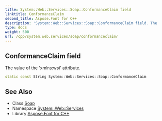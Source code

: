 ```yaml
---
title: System::Web::Services::Soap::ConformanceClaim field
linktitle: ConformanceClaim
second_title: Aspose.Font for C++
description: 'System::Web::Services::Soap::ConformanceClaim field. The value of the ''xmlns:wsi'' attribute in C++.'
type: docs
weight: 500
url: /cpp/system.web.services/soap/conformanceclaim/
---
```

## ConformanceClaim field


The value of the 'xmlns:wsi' attribute.

```cpp
static const String System::Web::Services::Soap::ConformanceClaim
```

## See Also

* Class [Soap](../)
* Namespace [System::Web::Services](../../)
* Library [Aspose.Font for C++](../../../)
